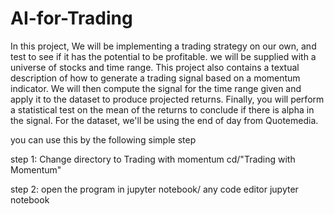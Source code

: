 # AI-for-Trading

In this project, We will be implementing a trading strategy on our own, and test to see if it has the potential to be profitable. we will be supplied with a universe of stocks and time range. This project also contains a textual description of how to generate a trading signal based on a momentum indicator. We will then compute the signal for the time range given and apply it to the dataset to produce projected returns. Finally, you will perform a statistical test on the mean of the returns to conclude if there is alpha in the signal. For the dataset, we'll be using the end of day from Quotemedia.

you can use this by the following simple step

step 1: Change directory to Trading with momentum
        cd/"Trading with Momentum"
        
step 2: open the program in jupyter notebook/ any code editor 
        jupyter notebook
